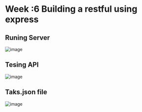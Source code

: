 # Week :6 Building a restful using express

## Runing Server
![image](https://github.com/user-attachments/assets/77a2a1d2-a741-4e8d-820d-90cd83e0e2d2)

## Tesing API
![image](https://github.com/user-attachments/assets/906abe24-20e1-4914-bf8a-3508e529519b)

## Taks.json file
![image](https://github.com/user-attachments/assets/7c77c29d-a6fe-473f-b07f-480e6478fcb5)
